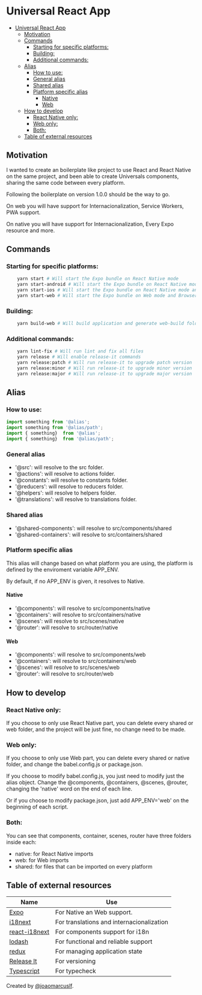 # Universal React App

- [Universal React App](#universal-react-app)
  - [Motivation](#motivation)
  - [Commands](#commands)
    - [Starting for specific platforms:](#starting-for-specific-platforms)
    - [Building:](#building)
    - [Additional commands:](#additional-commands)
  - [Alias](#alias)
    - [How to use:](#how-to-use)
    - [General alias](#general-alias)
    - [Shared alias](#shared-alias)
    - [Platform specific alias](#platform-specific-alias)
      - [Native](#native)
      - [Web](#web)
  - [How to develop](#how-to-develop)
    - [React Native only:](#react-native-only)
    - [Web only:](#web-only)
    - [Both:](#both)
  - [Table of external resources](#table-of-external-resources)

## Motivation

I wanted to create an boilerplate like project to use React and React Native on the same project, and been able to create Universals components, sharing the same code between every platform.

Following the boilerplate on version 1.0.0 should be the way to go.

On web you will have support for Internacionalization, Service Workers, PWA support.

On native you will have support for Internacionalization, Every Expo resource and more.

## Commands

### Starting for specific platforms:

```sh
    yarn start # Will start the Expo bundle on React Native mode
    yarn start-android # Will start the Expo bundle on React Native mode and open Android platform
    yarn start-ios # Will start the Expo bundle on React Native mode and open IOS platform
    yarn start-web # Will start the Expo bundle on Web mode and Browser
```

### Building:

```sh
    yarn build-web # Will build application and generate web-build folder
```

### Additional commands:

```sh
    yarn lint-fix # Will run lint and fix all files
    yarn release # Will enable release-it commands
    yarn release:patch # Will run release-it to upgrade patch version
    yarn release:minor # Will run release-it to upgrade minor version
    yarn release:major # Will run release-it to upgrade major version
```

## Alias

### How to use:

```js
import something from '@alias';
import something from '@alias/path';
import { something}  from '@alias';
import { something}  from '@alias/path';
```

### General alias

- '@src': will resolve to the src folder.
- '@actions': will resolve to actions folder.
- '@constants': will resolve to constants folder.
- '@reducers': will resolve to reducers folder.
- '@helpers': will resolve to helpers folder.
- '@translations': will resolve to translations folder.

### Shared alias

- '@shared-components': will resolve to src/components/shared
- '@shared-containers': will resolve to src/containers/shared

### Platform specific alias

This alias will change based on what platform you are using, the platform is defined by the enviroment variable APP_ENV.

By default, if no APP_ENV is given, it resolves to Native.

#### Native

- '@components': will resolve to src/components/native
- '@containers': will resolve to src/containers/native
- '@scenes': will resolve to src/scenes/native
- '@router': will resolve to src/router/native


#### Web

- '@components': will resolve to src/components/web
- '@containers': will resolve to src/containers/web
- '@scenes': will resolve to src/scenes/web
- '@router': will resolve to src/router/web

## How to develop

### React Native only:

If you choose to only use React Native part, you can delete every shared or web folder, and the project will be just fine, no change need to be made.

### Web only:

If you choose to only use Web part, you can delete every shared or native folder, and change the babel.config.js or package.json.

If you choose to modify babel.config.js, you just need to modify just the alias object. Change the @components, @containers, @scenes, @router, changing the 'native' word on the end of each line.

Or if you choose to modify package.json, just add APP_ENV='web' on the beginning of each script.

### Both:

You can see that components, container, scenes, router have three folders inside each:

- native: for React Native imports
- web: for Web imports
- shared: for files that can be imported on every platform

## Table of external resources

| Name | Use |
|---|---|
| [Expo](https://docs.expo.io/) | For Native an Web support. |
| [i18next](https://www.i18next.com/overview/api) | For translations and internacionalization |
| [react-i18next](https://react.i18next.com/) | For components support for i18n |
| [lodash](https://lodash.com/docs/) | For functional and reliable support |
| [redux](https://redux.js.org/) | For managing application state |
| [Release It](https://www.npmjs.com/package/release-it) | For versioning |
| [Typescript](https://www.typescriptlang.org/) | For typecheck |


Created by [@joaomarcuslf](http://joaomarcuslf.github.io/).